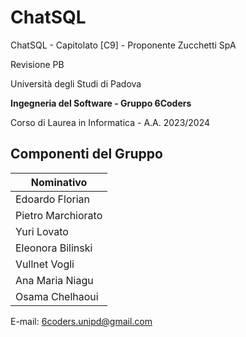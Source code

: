 # ChatSQL
ChatSQL - Capitolato [C9] - Proponente Zucchetti SpA

Revisione PB

Università degli Studi di Padova

**Ingegneria del Software - Gruppo 6Coders**

Corso di Laurea in Informatica - A.A. 2023/2024

## Componenti del Gruppo

| Nominativo           |
| --------------------|
| Edoardo Florian      |
| Pietro Marchiorato   |
| Yuri Lovato          |
| Eleonora Bilinski    |
| Vullnet Vogli        |
| Ana Maria Niagu      |
| Osama Chelhaoui      |

E-mail: 6coders.unipd@gmail.com

